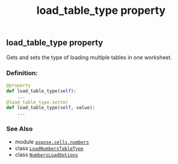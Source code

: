 ﻿---
title: load_table_type property
second_title: Aspose.Cells for Python via .NET API References
description: 
type: docs
weight: 160
url: /aspose.cells.numbers/numbersloadoptions/load_table_type/
is_root: false
---

## load_table_type property


Gets and sets the type of loading multiple tables in one worksheet.
### Definition:
```python
@property
def load_table_type(self):
    ...
@load_table_type.setter
def load_table_type(self, value):
    ...
```

### See Also
* module [`aspose.cells.numbers`](../../)
* class [`LoadNumbersTableType`](/cells/python-net/aspose.cells.numbers/loadnumberstabletype)
* class [`NumbersLoadOptions`](/cells/python-net/aspose.cells.numbers/numbersloadoptions)
